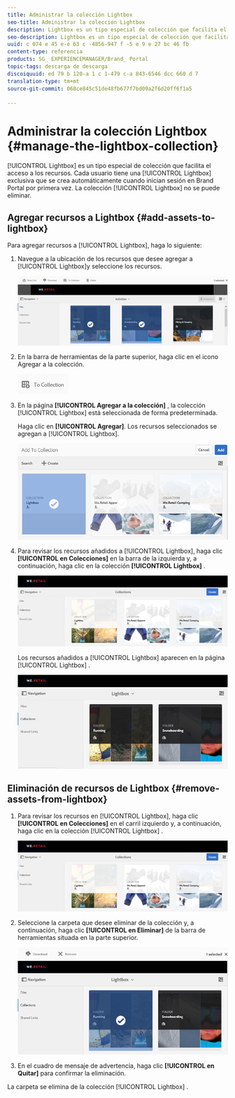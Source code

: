 ```yaml
---
title: Administrar la colección Lightbox
seo-title: Administrar la colección Lightbox
description: Lightbox es un tipo especial de colección que facilita el acceso a los recursos. Cada usuario tiene un rectángulo exclusivo que se crea automáticamente cuando inician sesión en Brand Portal por primera vez. La colección Lightbox no se puede eliminar.
seo-description: Lightbox es un tipo especial de colección que facilita el acceso a los recursos. Cada usuario tiene un rectángulo exclusivo que se crea automáticamente cuando inician sesión en Brand Portal por primera vez. La colección Lightbox no se puede eliminar.
uuid: c 074 e 45 e-e 63 c -4856-947 f -5 e 9 e 27 bc 46 fb
content-type: referencia
products: SG_ EXPERIENCEMANAGER/Brand_ Portal
topic-tags: descarga de descarga
discoiquuid: ed 79 b 120-a 1 c 1-479 c-a 843-6546 dcc 660 d 7
translation-type: tm+mt
source-git-commit: 068ce845c51de48fb677f7bd09a2f6d20ff6f1a5

---
```



# Administrar la colección Lightbox {#manage-the-lightbox-collection}

[!UICONTROL Lightbox] es un tipo especial de colección que facilita el acceso a los recursos. Cada usuario tiene una [!UICONTROL Lightbox] exclusiva que se crea automáticamente cuando inician sesión en Brand Portal por primera vez. La colección [!UICONTROL Lightbox] no se puede eliminar.

## Agregar recursos a Lightbox {#add-assets-to-lightbox}

Para agregar recursos a [!UICONTROL Lightbox], haga lo siguiente:

1. Navegue a la ubicación de los recursos que desee agregar a [!UICONTROL Lightbox]y seleccione los recursos.

   ![](assets/link_sharing_assetselection.png)

2. En la barra de herramientas de la parte superior, haga clic en el icono Agregar a la colección.

   ![](assets/add_to_collection.png)

3. En la página **[!UICONTROL Agregar a la colección]** , la colección [!UICONTROL Lightbox] está seleccionada de forma predeterminada.

   Haga clic en **[!UICONTROL Agregar]**. Los recursos seleccionados se agregan a [!UICONTROL Lightbox].

   ![](assets/add_to_collectionlightbox.png)

4. Para revisar los recursos añadidos a [!UICONTROL Lightbox], haga clic **[!UICONTROL en Colecciones]** en la barra de la izquierda y, a continuación, haga clic en la colección **[!UICONTROL Lightbox]** .

   ![](assets/collections_lightbox.png)

   Los recursos añadidos a [!UICONTROL Lightbox] aparecen en la página [!UICONTROL Lightbox] .

   ![](assets/added_to_collectionlightbox.png)

## Eliminación de recursos de Lightbox {#remove-assets-from-lightbox}

1. Para revisar los recursos en [!UICONTROL Lightbox], haga clic **[!UICONTROL en Colecciones]** en el carril izquierdo y, a continuación, haga clic en la colección [!UICONTROL Lightbox] .

   ![](assets/collections_lightbox-1.png)

2. Seleccione la carpeta que desee eliminar de la colección y, a continuación, haga clic **[!UICONTROL en Eliminar]** de la barra de herramientas situada en la parte superior.

   ![](assets/collections_lightboxdelete.png)

3. En el cuadro de mensaje de advertencia, haga clic **[!UICONTROL en Quitar]** para confirmar la eliminación.

La carpeta se elimina de la colección [!UICONTROL Lightbox] .
